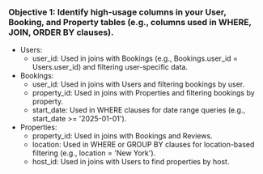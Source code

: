 ### Objective 1: Identify high-usage columns in your User, Booking, and Property tables (e.g., columns used in WHERE, JOIN, ORDER BY clauses).
- Users:
	- user_id: Used in joins with Bookings (e.g., Bookings.user_id = Users.user_id) and filtering user-specific data.
- Bookings:
	- user_id: Used in joins with Users and filtering bookings by user.
	- property_id: Used in joins with Properties and filtering bookings by property.
	- start_date: Used in WHERE clauses for date range queries (e.g., start_date >= '2025-01-01').
- Properties:
	- property_id: Used in joins with Bookings and Reviews.
	- location: Used in WHERE or GROUP BY clauses for location-based filtering (e.g., location = 'New York').
	- host_id: Used in joins with Users to find properties by host.
